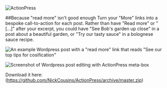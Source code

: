 ![ActionPress](http://nickcousins.co.uk/actionpress.png)

##Because "read more" isn't good enough
Turn your "More" links into a bespoke call-to-action for each post. Rather than have "Read more" or "[...]" after your excerpt, you could have "See Bob's garden up close" in a post about a beautiful garden, or "Try our tasty sauce" in a bolognese sauce recipe.

![An example Wordpress post with a "read more" link that reads "See our top tips for cosification"](http://nickcousins.co.uk/actionpress-screenshot.png)

![Screenshot of Wordpress post editing with ActionPress meta-box](http://nickcousins.co.uk/actionpress-metabox.png)

Download it here: (https://github.com/NickCousins/ActionPress/archive/master.zip)


